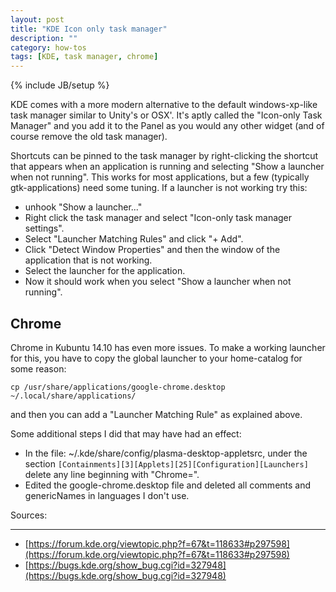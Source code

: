 ```yaml
---
layout: post
title: "KDE Icon only task manager"
description: ""
category: how-tos
tags: [KDE, task manager, chrome]
---
```

{% include JB/setup %}

KDE comes with a more modern alternative to the default windows-xp-like task manager
similar to Unity's or OSX'.
It's aptly called the "Icon-only Task Manager" and you add it to the Panel
as you would any other widget (and of course remove the old task manager).

Shortcuts can be pinned to the task manager
by right-clicking the shortcut that appears when an application is running
and selecting "Show a launcher when not running".
This works for most applications, but a few (typically gtk-applications) need some tuning.
If a launcher is not working try this:

* unhook "Show a launcher..."
* Right click the task manager and select "Icon-only task manager settings".
* Select "Launcher Matching Rules" and click "+ Add".
* Click "Detect Window Properties" and then the window of the application that is not working.
* Select the launcher for the application.
* Now it should work when you select "Show a launcher when not running".

Chrome
------

Chrome in Kubuntu 14.10 has even more issues.
To make a working launcher for this,
you have to copy the global launcher to your home-catalog for some reason:

    cp /usr/share/applications/google-chrome.desktop ~/.local/share/applications/

and then you can add a "Launcher Matching Rule" as explained above.

Some additional steps I did that may have had an effect:

* In the file: ~/.kde/share/config/plasma-desktop-appletsrc,
under the section `[Containments][3][Applets][25][Configuration][Launchers]`
delete any line beginning with "Chrome=".
* Edited the google-chrome.desktop file and deleted all comments and genericNames in languages I don't use.

Sources:
______

* [https://forum.kde.org/viewtopic.php?f=67&t=118633#p297598](https://forum.kde.org/viewtopic.php?f=67&t=118633#p297598)
* [https://bugs.kde.org/show_bug.cgi?id=327948](https://bugs.kde.org/show_bug.cgi?id=327948)

